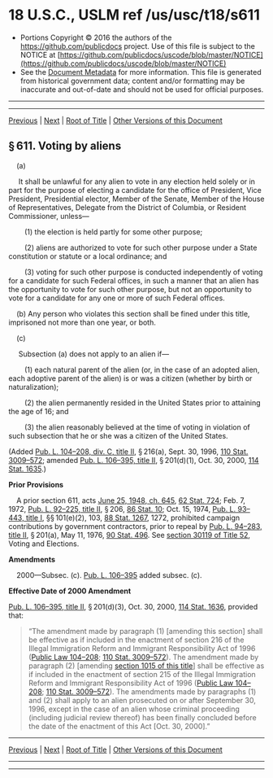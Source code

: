 ---
---

# 18 U.S.C., USLM ref /us/usc/t18/s611

* Portions Copyright © 2016 the authors of the https://github.com/publicdocs project.
  Use of this file is subject to the NOTICE at [https://github.com/publicdocs/uscode/blob/master/NOTICE](https://github.com/publicdocs/uscode/blob/master/NOTICE)
* See the [Document Metadata](././../../../../..//README.md) for more information.
  This file is generated from historical government data; content and/or formatting may be inaccurate and out-of-date and should not be used for official purposes.

----------
----------

[Previous](./../../../../..//us/usc/t18/ptI/ch29/m__us_usc_t18_s610.md) | [Next](./../../../../..//us/usc/t18/ptI/ch29/m__us_usc_t18_s612...617.md) | [Root of Title](./../../../../../) | [Other Versions of this Document](https://publicdocs.github.io/go/links?ns=uslm&ref=%2Fus%2Fusc%2Ft18%2Fs611)

## § 611. Voting by aliens

    (a)

     It shall be unlawful for any alien to vote in any election held solely or in part for the purpose of electing a candidate for the office of President, Vice President, Presidential elector, Member of the Senate, Member of the House of Representatives, Delegate from the District of Columbia, or Resident Commissioner, unless—

        (1) the election is held partly for some other purpose;

        (2) aliens are authorized to vote for such other purpose under a State constitution or statute or a local ordinance; and

        (3) voting for such other purpose is conducted independently of voting for a candidate for such Federal offices, in such a manner that an alien has the opportunity to vote for such other purpose, but not an opportunity to vote for a candidate for any one or more of such Federal offices.

    (b) Any person who violates this section shall be fined under this title, imprisoned not more than one year, or both.

    (c)

     Subsection (a) does not apply to an alien if—

        (1) each natural parent of the alien (or, in the case of an adopted alien, each adoptive parent of the alien) is or was a citizen (whether by birth or naturalization);

        (2) the alien permanently resided in the United States prior to attaining the age of 16; and

        (3) the alien reasonably believed at the time of voting in violation of such subsection that he or she was a citizen of the United States.

(Added [Pub. L. 104–208, div. C, title II][/us/pl/104/208/dC/tII], § 216(a), Sept. 30, 1996, [110 Stat. 3009–572][/us/stat/110/3009-572]; amended [Pub. L. 106–395, title II][/us/pl/106/395/tII], § 201(d)(1), Oct. 30, 2000, [114 Stat. 1635][/us/stat/114/1635].)

 __Prior Provisions__ 

    A prior section 611, acts [June 25, 1948, ch. 645][/us/act/1948-06-25/ch645], [62 Stat. 724][/us/stat/62/724]; Feb. 7, 1972, [Pub. L. 92–225, title II][/us/pl/92/225/tII], § 206, [86 Stat. 10][/us/stat/86/10]; Oct. 15, 1974, [Pub. L. 93–443, title I][/us/pl/93/443/tI], §§ 101(e)(2), 103, [88 Stat. 1267][/us/stat/88/1267], 1272, prohibited campaign contributions by government contractors, prior to repeal by [Pub. L. 94–283, title II][/us/pl/94/283/tII], § 201(a), May 11, 1976, [90 Stat. 496][/us/stat/90/496]. See [section 30119 of Title 52][/us/usc/t52/s30119], Voting and Elections.

 __Amendments__ 

    2000—Subsec. (c). [Pub. L. 106–395][/us/pl/106/395] added subsec. (c).

 __Effective Date of 2000 Amendment__ 

[Pub. L. 106–395, title II][/us/pl/106/395/tII], § 201(d)(3), Oct. 30, 2000, [114 Stat. 1636][/us/stat/114/1636], provided that: 

> “The amendment made by paragraph (1) \[amending this section\] shall be effective as if included in the enactment of section 216 of the Illegal Immigration Reform and Immigrant Responsibility Act of 1996 ([Public Law 104–208][/us/pl/104/208]; [110 Stat. 3009–572][/us/stat/110/3009-572]). The amendment made by paragraph (2) \[amending [section 1015 of this title][/us/usc/t18/s1015]\] shall be effective as if included in the enactment of section 215 of the Illegal Immigration Reform and Immigrant Responsibility Act of 1996 ([Public Law 104–208][/us/pl/104/208]; [110 Stat. 3009–572][/us/stat/110/3009-572]). The amendments made by paragraphs (1) and (2) shall apply to an alien prosecuted on or after September 30, 1996, except in the case of an alien whose criminal proceeding (including judicial review thereof) has been finally concluded before the date of the enactment of this Act \[Oct. 30, 2000\].”

----------

[Previous](./../../../../..//us/usc/t18/ptI/ch29/m__us_usc_t18_s610.md) | [Next](./../../../../..//us/usc/t18/ptI/ch29/m__us_usc_t18_s612...617.md) | [Root of Title](./../../../../../) | [Other Versions of this Document](https://publicdocs.github.io/go/links?ns=uslm&ref=%2Fus%2Fusc%2Ft18%2Fs611)

----------
----------

[/us/pl/104/208/dC/tII]: https://publicdocs.github.io/go/links?ns=uslm&ref=%2Fus%2Fpl%2F104%2F208%2FdC%2FtII
[/us/stat/110/3009-572]: https://publicdocs.github.io/go/links?ns=uslm&ref=%2Fus%2Fstat%2F110%2F3009-572
[/us/pl/106/395/tII]: https://publicdocs.github.io/go/links?ns=uslm&ref=%2Fus%2Fpl%2F106%2F395%2FtII
[/us/stat/114/1635]: https://publicdocs.github.io/go/links?ns=uslm&ref=%2Fus%2Fstat%2F114%2F1635
[/us/act/1948-06-25/ch645]: https://publicdocs.github.io/go/links?ns=uslm&ref=%2Fus%2Fact%2F1948-06-25%2Fch645
[/us/stat/62/724]: https://publicdocs.github.io/go/links?ns=uslm&ref=%2Fus%2Fstat%2F62%2F724
[/us/pl/92/225/tII]: https://publicdocs.github.io/go/links?ns=uslm&ref=%2Fus%2Fpl%2F92%2F225%2FtII
[/us/stat/86/10]: https://publicdocs.github.io/go/links?ns=uslm&ref=%2Fus%2Fstat%2F86%2F10
[/us/pl/93/443/tI]: https://publicdocs.github.io/go/links?ns=uslm&ref=%2Fus%2Fpl%2F93%2F443%2FtI
[/us/stat/88/1267]: https://publicdocs.github.io/go/links?ns=uslm&ref=%2Fus%2Fstat%2F88%2F1267
[/us/pl/94/283/tII]: https://publicdocs.github.io/go/links?ns=uslm&ref=%2Fus%2Fpl%2F94%2F283%2FtII
[/us/stat/90/496]: https://publicdocs.github.io/go/links?ns=uslm&ref=%2Fus%2Fstat%2F90%2F496
[/us/usc/t52/s30119]: https://publicdocs.github.io/go/links?ns=uslm&ref=%2Fus%2Fusc%2Ft52%2Fs30119
[/us/pl/106/395]: https://publicdocs.github.io/go/links?ns=uslm&ref=%2Fus%2Fpl%2F106%2F395
[/us/pl/106/395/tII]: https://publicdocs.github.io/go/links?ns=uslm&ref=%2Fus%2Fpl%2F106%2F395%2FtII
[/us/stat/114/1636]: https://publicdocs.github.io/go/links?ns=uslm&ref=%2Fus%2Fstat%2F114%2F1636
[/us/pl/104/208]: https://publicdocs.github.io/go/links?ns=uslm&ref=%2Fus%2Fpl%2F104%2F208
[/us/stat/110/3009-572]: https://publicdocs.github.io/go/links?ns=uslm&ref=%2Fus%2Fstat%2F110%2F3009-572
[/us/usc/t18/s1015]: https://publicdocs.github.io/go/links?ns=uslm&ref=%2Fus%2Fusc%2Ft18%2Fs1015
[/us/pl/104/208]: https://publicdocs.github.io/go/links?ns=uslm&ref=%2Fus%2Fpl%2F104%2F208
[/us/stat/110/3009-572]: https://publicdocs.github.io/go/links?ns=uslm&ref=%2Fus%2Fstat%2F110%2F3009-572


